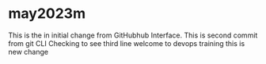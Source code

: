 # may2023m
This is the in initial change from GitHubhub Interface.
This is second commit from git CLI
Checking to see third line
welcome to devops training
this is new change
